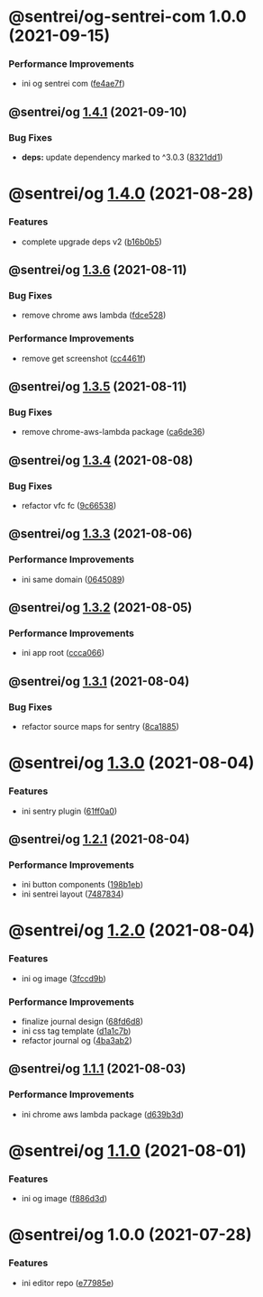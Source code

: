 # @sentrei/og-sentrei-com 1.0.0 (2021-09-15)

### Performance Improvements

- ini og sentrei com ([fe4ae7f](https://github.com/sentrei/sentrei/commit/fe4ae7f7cb4607645b7bea13f04b9fcbf88ddcd6))

## @sentrei/og [1.4.1](https://github.com/sentrei/sentrei/compare/@sentrei/og@1.4.0...@sentrei/og@1.4.1) (2021-09-10)

### Bug Fixes

- **deps:** update dependency marked to ^3.0.3 ([8321dd1](https://github.com/sentrei/sentrei/commit/8321dd10d0a5bd71e2e47fbb791e30ce31c8defe))

# @sentrei/og [1.4.0](https://github.com/sentrei/sentrei/compare/@sentrei/og@1.3.6...@sentrei/og@1.4.0) (2021-08-28)

### Features

- complete upgrade deps v2 ([b16b0b5](https://github.com/sentrei/sentrei/commit/b16b0b5f5a858a518669c1e9d44615a00c686431))

## @sentrei/og [1.3.6](https://github.com/sentrei/sentrei/compare/@sentrei/og@1.3.5...@sentrei/og@1.3.6) (2021-08-11)

### Bug Fixes

- remove chrome aws lambda ([fdce528](https://github.com/sentrei/sentrei/commit/fdce5288168b7a33df570a768cf861c7374bf70a))

### Performance Improvements

- remove get screenshot ([cc4461f](https://github.com/sentrei/sentrei/commit/cc4461f5c48098e841dc5ecfe60b0031442f6398))

## @sentrei/og [1.3.5](https://github.com/sentrei/sentrei/compare/@sentrei/og@1.3.4...@sentrei/og@1.3.5) (2021-08-11)

### Bug Fixes

- remove chrome-aws-lambda package ([ca6de36](https://github.com/sentrei/sentrei/commit/ca6de36f1a9e024214d9fca60cbab94fd12ebf90))

## @sentrei/og [1.3.4](https://github.com/sentrei/sentrei/compare/@sentrei/og@1.3.3...@sentrei/og@1.3.4) (2021-08-08)

### Bug Fixes

- refactor vfc fc ([9c66538](https://github.com/sentrei/sentrei/commit/9c6653835f6c52c84baa9511abc2cb243844f8f3))

## @sentrei/og [1.3.3](https://github.com/sentrei/sentrei/compare/@sentrei/og@1.3.2...@sentrei/og@1.3.3) (2021-08-06)

### Performance Improvements

- ini same domain ([0645089](https://github.com/sentrei/sentrei/commit/06450895da760584427f5f4787ad187d16501e22))

## @sentrei/og [1.3.2](https://github.com/sentrei/sentrei/compare/@sentrei/og@1.3.1...@sentrei/og@1.3.2) (2021-08-05)

### Performance Improvements

- ini app root ([ccca066](https://github.com/sentrei/sentrei/commit/ccca066697d18b59fc6798e4cef73f9a74733053))

## @sentrei/og [1.3.1](https://github.com/sentrei/sentrei/compare/@sentrei/og@1.3.0...@sentrei/og@1.3.1) (2021-08-04)

### Bug Fixes

- refactor source maps for sentry ([8ca1885](https://github.com/sentrei/sentrei/commit/8ca188538d6cf32348606bd839961bf16c01e898))

# @sentrei/og [1.3.0](https://github.com/sentrei/sentrei/compare/@sentrei/og@1.2.1...@sentrei/og@1.3.0) (2021-08-04)

### Features

- ini sentry plugin ([61ff0a0](https://github.com/sentrei/sentrei/commit/61ff0a09b11ffb4d84949d0137382cf747f631b8))

## @sentrei/og [1.2.1](https://github.com/sentrei/sentrei/compare/@sentrei/og@1.2.0...@sentrei/og@1.2.1) (2021-08-04)

### Performance Improvements

- ini button components ([198b1eb](https://github.com/sentrei/sentrei/commit/198b1ebe0aa246ca6674e1e125754bb879f5403d))
- ini sentrei layout ([7487834](https://github.com/sentrei/sentrei/commit/7487834112b3ab919285f0035da4a930713214e3))

# @sentrei/og [1.2.0](https://github.com/sentrei/sentrei/compare/@sentrei/og@1.1.1...@sentrei/og@1.2.0) (2021-08-04)

### Features

- ini og image ([3fccd9b](https://github.com/sentrei/sentrei/commit/3fccd9ba70ba35537f80529e1fd0b825f1d7e636))

### Performance Improvements

- finalize journal design ([68fd6d8](https://github.com/sentrei/sentrei/commit/68fd6d888a8f12ed70a8c923dae6c89b38cdffe1))
- ini css tag template ([d1a1c7b](https://github.com/sentrei/sentrei/commit/d1a1c7b043f8d1f688720d5facecebeac8a5f76c))
- refactor journal og ([4ba3ab2](https://github.com/sentrei/sentrei/commit/4ba3ab289b85ecfcb5784ef16739bfea0aa1394c))

## @sentrei/og [1.1.1](https://github.com/sentrei/sentrei/compare/@sentrei/og@1.1.0...@sentrei/og@1.1.1) (2021-08-03)

### Performance Improvements

- ini chrome aws lambda package ([d639b3d](https://github.com/sentrei/sentrei/commit/d639b3df3ce09375ad38c2c3550f77f8b6c73db2))

# @sentrei/og [1.1.0](https://github.com/sentrei/sentrei/compare/@sentrei/og@1.0.0...@sentrei/og@1.1.0) (2021-08-01)

### Features

- ini og image ([f886d3d](https://github.com/sentrei/sentrei/commit/f886d3d5d020966d49476638f17e7198aa18b114))

# @sentrei/og 1.0.0 (2021-07-28)

### Features

- ini editor repo ([e77985e](https://github.com/sentrei/sentrei/commit/e77985e856c67336083fcf05498a4617a6baa7c5))
